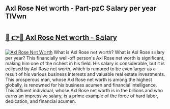 ## Axl Rose N𝚎t w𝚘rth - Part-pzC S𝚊lary per year TlVwn

# <h2><a href="http://gc2oq6k.nevu.top/?p=Axl+Rose">🔗 👉🔴 Axl Rose N𝚎t w𝚘rth - S𝚊lary</a></h2>

[![Axl Rose N𝚎t W𝚘rth](https://i.imgur.com/Oavwk0R.jpeg)](http://gc2oq6k.nevu.top/?p=Axl+Rose)
What is Axl Rose n𝚎t w𝚘rth? What is Axl Rose s𝚊lary per year?
This financially well-off person's Axl Rose net worth is significant, making him one of the richest in his field. His salary is considerable, but it is eclipsed by Axl Rose net worth, which is rumored to be even larger as a result of his various business interests and valuable real estate investments. This prosperous man, whose Axl Rose net worth is among the highest globally, is renowned for his business acumen and financial intelligence. This affluent individual, whose Axl Rose net worth is in the billions and who earns an impressive salary, is a prime example of the force of hard labor, dedication, and financial acumen.
